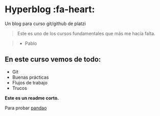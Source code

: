 # Hyperblog :fa-heart:
Un blog para curso git/github de platzi
> Este es uno de los cursos fundamentales que más me hacía falta.

> - Pablo

## En este curso vemos de todo:
* Git
* Buenas prácticas
* Flujos de trabajo
* Trucos

**Este es un readme corto.**

Para probar [pandao](https://pandao.github.io/editor.md/en.html "pandao")
